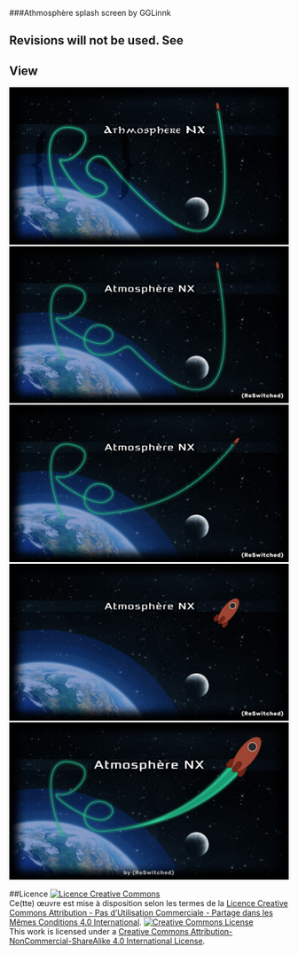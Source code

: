 ###Athmosphère splash screen by GGLinnk

## Revisions will not be used. See [](/final/GGLinnk)

## View

![GGLinnk-OldSphère](./rendus/atmos_rev1.png)
![GGLinnk-OldSphère](./rendus/atmos_rev2.1_longway.png)
![GGLinnk-OldSphère](./rendus/atmos_rev2.2_shortway.png)
![GGLinnk-OldSphère](./rendus/atmos_rev3_notrail.png)
![GGLinnk-OldSphère](./rendus/atmos_rev4_bigtrail.png)

##Licence
<a rel="license" href="http://creativecommons.org/licenses/by-nc-sa/4.0/"><img alt="Licence Creative Commons" style="border-width:0" src="https://i.creativecommons.org/l/by-nc-sa/4.0/88x31.png" /></a><br />Ce(tte) œuvre est mise à disposition selon les termes de la <a rel="license" href="http://creativecommons.org/licenses/by-nc-sa/4.0/">Licence Creative Commons Attribution - Pas d’Utilisation Commerciale - Partage dans les Mêmes Conditions 4.0 International</a>.
<a rel="license" href="http://creativecommons.org/licenses/by-nc-sa/4.0/"><img alt="Creative Commons License" style="border-width:0" src="https://i.creativecommons.org/l/by-nc-sa/4.0/88x31.png" /></a><br />This work is licensed under a <a rel="license" href="http://creativecommons.org/licenses/by-nc-sa/4.0/">Creative Commons Attribution-NonCommercial-ShareAlike 4.0 International License</a>.